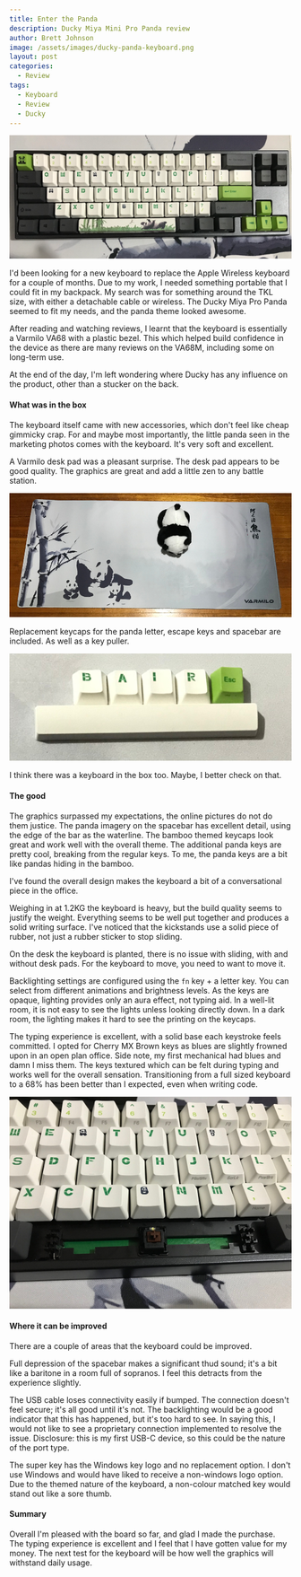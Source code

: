 ```yaml
---
title: Enter the Panda
description: Ducky Miya Mini Pro Panda review
author: Brett Johnson
image: /assets/images/ducky-panda-keyboard.png
layout: post
categories:
  - Review
tags:
  - Keyboard
  - Review
  - Ducky
---
```


[![Keyboard](/assets/images/ducky-panda-keyboard.png)]({{site.url}}/assets/images/ducky-panda-keyboard.png)

I'd been looking for a new keyboard to replace the Apple Wireless keyboard for a couple of months. Due to my work, I needed something portable that I could fit in my backpack. My search was for something around the TKL size, with either a detachable cable or wireless. The Ducky Miya Pro Panda seemed to fit my needs, and the panda theme looked awesome.

After reading and watching reviews, I learnt that the keyboard is essentially a Varmilo VA68 with a plastic bezel. This which helped build confidence in the device as there are many reviews on the VA68M, including some on long-term use. 

At the end of the day, I'm left wondering where Ducky has any influence on the product, other than a stucker on the back.


#### What was in the box

The keyboard itself came with new accessories, which don't feel like cheap gimmicky crap. For and maybe most importantly, the little panda seen in the marketing photos comes with the keyboard. It's very soft and excellent.

A Varmilo desk pad was a pleasant surprise. The desk pad appears to be good quality. The graphics are great and add a little zen to any battle station.

[![Deskpad](/assets/images/ducky-panda-deskpad.jpg)]({{site.url}}/assets/images/ducky-panda-deskpad.jpg)

Replacement keycaps for the panda letter, escape keys and spacebar are included. As well as a key puller.

[![Keys](/assets/images/ducky-panda-extra-keys.jpg)]({{site.url}}/assets/images/ducky-panda-extra-keys.jpg)

I think there was a keyboard in the box too. Maybe, I better check on that.

#### The good

The graphics surpassed my expectations, the online pictures do not do them justice. The panda imagery on the spacebar has excellent detail, using the edge of the bar as the waterline.
The bamboo themed keycaps look great and work well with the overall theme. The additional panda keys are pretty cool, breaking from the regular keys. To me, the panda keys are a bit like pandas hiding in the bamboo.

I've found the overall design makes the keyboard a bit of a conversational piece in the office. 

Weighing in at 1.2KG the keyboard is heavy, but the build quality seems to justify the weight. Everything seems to be well put together and produces a  solid writing surface. I've noticed that the kickstands use a solid piece of rubber, not just a rubber sticker to stop sliding. 

On the desk the keyboard is planted, there is no issue with sliding, with and without desk pads. For the keyboard to move, you need to want to move it. 

Backlighting settings are configured using the `fn` key + a letter key. You can select from different animations and brightness levels. As the keys are opaque, lighting provides only an aura effect, not typing aid. In a well-lit room, it is not easy to see the lights unless looking directly down. In a dark room, the lighting makes it hard to see the printing on the keycaps. 

The typing experience is excellent, with a solid base each keystroke feels committed. I opted for Cherry MX Brown keys as blues are slightly frowned upon in an open plan office. Side note, my first mechanical had blues and damn I miss them. The keys textured which can be felt during typing and works well for the overall sensation. Transitioning from a full sized keyboard to a 68% has been better than I expected, even when writing code.

[![Spacebar Off](/assets/images/ducky-panda-spacebar.jpg)]({{site.url}}/assets/images/ducky-panda-spacebar.jpg)


#### Where it can be improved

There are a couple of areas that the keyboard could be improved.

Full depression of the spacebar makes a significant thud sound; it's a bit like a baritone in a room full of sopranos. I feel this detracts from the experience slightly.

The USB cable loses connectivity easily if bumped. The connection doesn't feel secure; it's all good until it's not. The backlighting would be a good indicator that this has happened, but it's too hard to see. In saying this, I would not like to see a proprietary connection implemented to resolve the issue. Disclosure: this is my first USB-C device, so this could be the nature of the port type.

The super key has the Windows key logo and no replacement option. I don't use Windows and would have liked to receive a non-windows logo option. Due to the themed nature of the keyboard, a non-colour matched key would stand out like a sore thumb.

#### Summary

Overall I'm pleased with the board so far, and glad I made the purchase. The typing experience is excellent and I feel that I have gotten value for my money. The next test for the keyboard will be how well the graphics will withstand daily usage.